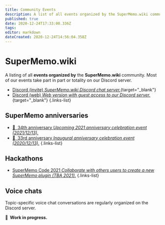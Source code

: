 ```yaml
---
title: Community Events
description: A list of all events organized by the SuperMemo.wiki community, past and future.
published: true
date: 2020-12-24T17:33:00.336Z
tags: 
editor: markdown
dateCreated: 2020-12-24T14:56:04.358Z
---
```


# SuperMemo.wiki

A listing of all **events organized by** the **SuperMemo.wiki** community. Most of our events take part in part or totality on our Discord server.

- [<span class="mdi mdi-discord mr-1"></span> Discord (invite) *SuperMemo.wiki Discord chat server.*](https://discord.gg/vUQhqCT){target="_blank"}
- [<span class="mdi mdi-discord mr-1"></span> Discord (web) *Web version with guest access to our Discord server.*](https://chat.supermemo.wiki/){target="_blank"}
{.links-list}

## SuperMemo anniversaries

- [🎂&nbsp; 34th anniversary *Upcoming 2021 anniversary celebration event (2021/12/13).*](/community/events/anniversary/34th)
- [🎂&nbsp; 33rd anniversary *Inaugural anniversary celebration event (2020/12/13).*](/community/events/anniversary/33rd)
{.links-list}

## Hackathons

- [<span style="color:black" class="mdi mdi-xml mr-1"></span> SuperMemo Code 2021 *Collaborate with others users to create a new SuperMemo plugin (TBA 2021).*](/community/events/hackathons/2021-supermemo-coding-1)
{.links-list}

## Voice chats

Topic-specific voice chat conversations are regularly organized on the Discord server.

**🚧&nbsp; Work in progress.**

<!-- todo: insert list here -->
